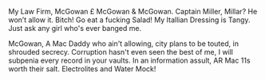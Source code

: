 My Law Firm, McGowan £ McGowan & McGowan.
Captain Miller, Millar? He won’t allow it.
Bitch! Go eat a fucking Salad! My Itallian Dressing is Tangy.
Just ask any girl who's ever banged me.

McGowan, A Mac Daddy who ain't allowing, city plans to be touted, in shrouded secrecy. 
Corruption hasn't even seen the best of me, I will subpenia every record in your vaults.
In an information assult, AR Mac 11s worth their salt.
Electrolites and Water Mock!

